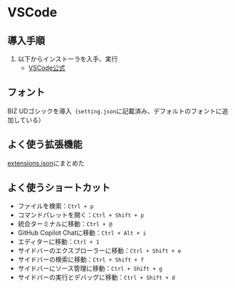 # VSCode
## 導入手順
1. 以下からインストーラを入手、実行
    - [VSCode公式](https://code.visualstudio.com/download)

## フォント
BIZ UDゴシックを導入（`setting.json`に記載済み、デフォルトのフォントに追加している）

## よく使う拡張機能
[extensions.json](../../.vscode/extensions.json)にまとめた

## よく使うショートカット
* ファイルを検索：`Ctrl + p`
* コマンドパレットを開く：`Ctrl + Shift + p`
* 統合ターミナルに移動：`Ctrl + @`
* GitHub Copilot Chatに移動：`Ctrl + Alt + i`
* エディターに移動：`Ctrl + 1`
* サイドバーのエクスプローラーに移動：`Ctrl + Shift + e`
* サイドバーの検索に移動：`Ctrl + Shift + f`
* サイドバーにソース管理に移動：`Ctrl + Shift + g`
* サイドバーの実行とデバッグに移動：`Ctrl + Shift + d`
